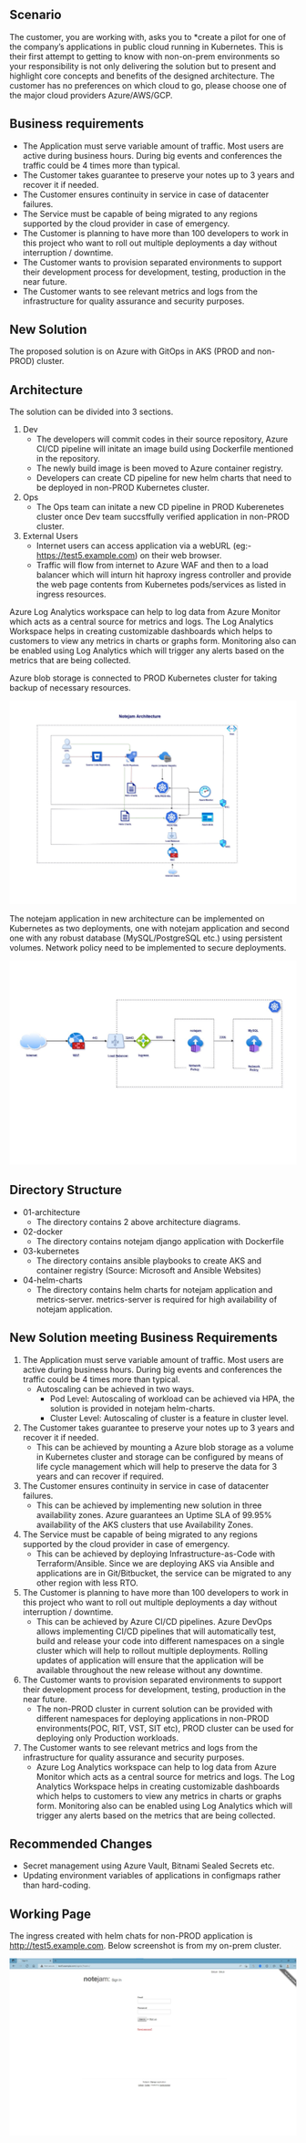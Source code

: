 
## Scenario

The customer, you are working with, asks you to *create a pilot for one of the company’s applications in public cloud
running in Kubernetes. This is their first attempt to getting to know with non-on-prem environments so your
responsibility is not only delivering the solution but to present and highlight core concepts and benefits of the
designed architecture. The customer has no preferences on which cloud to go, please choose one of the major cloud
providers Azure/AWS/GCP.

## Business requirements

- The Application must serve variable amount of traffic. Most users are active during business hours. During big events and conferences the traffic could be 4 times more than typical.
- The Customer takes guarantee to preserve your notes up to 3 years and recover it if needed.
- The Customer ensures continuity in service in case of datacenter failures.
- The Service must be capable of being migrated to any regions supported by the cloud provider in case of emergency.
- The Customer is planning to have more than 100 developers to work in this project who want to roll out multiple deployments a day without interruption / downtime.
- The Customer wants to provision separated environments to support their development process for development, testing, production in the near future.
- The Customer wants to see relevant metrics and logs from the infrastructure for quality assurance and security purposes.

## New Solution

The proposed solution is on Azure with GitOps in AKS (PROD and non-PROD) cluster.

## Architecture

The solution can be divided into 3 sections.
1. Dev
   - The developers will commit codes in their source repository, Azure CI/CD pipeline will initate an image build using Dockerfile mentioned in the repository. 
   - The newly build image is been moved to Azure container registry.
   - Developers can create CD pipeline for new helm charts that need to be deployed in non-PROD Kubernetes cluster.
2. Ops
   - The Ops team can initate a new CD pipeline in PROD Kuberenetes cluster once Dev team succsffully verified application in non-PROD cluster.
3. External Users
   - Internet users can access application via a webURL (eg:- https://test5.example.com) on their web browser.
   - Traffic will flow from internet to Azure WAF and then to a load balancer which will inturn hit haproxy ingress controller and provide the web page contents from Kubernetes pods/services as listed in ingress resources.

Azure Log Analytics workspace can help to log data from Azure Monitor which acts as a central source for metrics and logs. The Log Analytics Workspace helps in creating customizable dashboards which helps to customers to view any metrics in charts or graphs form. Monitoring also can be enabled using Log Analytics which will trigger any alerts based on the metrics that are being collected.

Azure blob storage is connected to PROD Kubernetes cluster for taking backup of necessary resources.
          
![Notejam_Architecture-01.jpg](01-architecture/Notejam_Architecture-01.jpg)


The notejam application in new architecture can be implemented on Kubernetes as two deployments, one with notejam application and second one with any robust database (MySQL/PostgreSQL etc.) using persistent volumes. Network policy need to be implemented to secure deployments. 


![Notejam_Architecture-02.jpg](01-architecture/Notejam_Architecture-02.jpg)
## Directory Structure
   - 01-architecture
     - The directory contains 2 above architecture diagrams.
   - 02-docker
     - The directory contains notejam django application with Dockerfile
   - 03-kubernetes
     - The directory contains ansible playbooks to create AKS and container registry (Source: Microsoft and Ansible Websites)
   - 04-helm-charts
     - The directory contains helm charts for notejam application and metrics-server. metrics-server is required for high availability of notejam application.
     
## New Solution meeting Business Requirements
1. The Application must serve variable amount of traffic. Most users are active during business hours. During big events and conferences the traffic could be 4 times more than typical.
    - Autoscaling can be achieved in two ways.
      - Pod Level:
        Autoscaling of workload can be achieved via HPA, the solution is provided in notejam helm-charts.
      - Cluster Level:
        Autoscaling of cluster is a feature in cluster level.
2. The Customer takes guarantee to preserve your notes up to 3 years and recover it if needed.
    - This can be achieved by mounting a Azure blob storage as a volume in Kubernetes cluster and storage can be configured by means of life cycle management which will help to preserve the data for 3 years and can recover if required.
3. The Customer ensures continuity in service in case of datacenter failures.
    - This can be achieved by implementing new solution in three availability zones. Azure guarantees an Uptime SLA of 99.95% availability of the AKS clusters that use Availability Zones.
4. The Service must be capable of being migrated to any regions supported by the cloud provider in case of emergency.
    - This can be achieved by deploying Infrastructure-as-Code with Terraform/Ansible. Since we are deploying AKS via Ansible and applications are in Git/Bitbucket, the service can be migrated to any other region with less RTO.
5. The Customer is planning to have more than 100 developers to work in this project who want to roll out multiple deployments a day without interruption / downtime.
    - This can be achieved by Azure CI/CD pipelines. Azure DevOps allows implementing CI/CD pipelines that will automatically test, build and release your code into different namespaces on a single cluster which will help to rollout multiple deployments. Rolling updates of application will ensure that the application will be available throughout the new release without any downtime.  
6. The Customer wants to provision separated environments to support their development process for development, testing, production in the near future.
    - The non-PROD cluster in current solution can be provided with different namespaces for deploying applications in non-PROD environments(POC, RIT, VST, SIT etc), PROD cluster can be used for deploying only Production workloads.
7. The Customer wants to see relevant metrics and logs from the infrastructure for quality assurance and security purposes.
    - Azure Log Analytics workspace can help to log data from Azure Monitor which acts as a central source for metrics and logs. The Log Analytics Workspace helps in creating customizable dashboards which helps to customers to view any metrics in charts or graphs form. Monitoring also can be enabled using Log Analytics which will trigger any alerts based on the metrics that are being collected.

## Recommended Changes
- Secret management using Azure Vault, Bitnami Sealed Secrets etc.
- Updating environment variables of applications in configmaps rather than hard-coding.

## Working Page

The ingress created with helm chats for non-PROD application is http://test5.example.com. Below screenshot is from my on-prem cluster.

![Notejam_Working_Page.jpg](01-architecture/Notejam_Working_Page.jpg)
